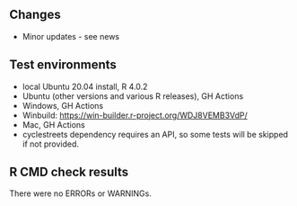 ## Changes

- Minor updates - see news


## Test environments
* local Ubuntu 20.04 install, R 4.0.2
* Ubuntu (other versions and various R releases), GH Actions
* Windows, GH Actions
* Winbuild: https://win-builder.r-project.org/WDJ8VEMB3VdP/
* Mac, GH Actions
* cyclestreets dependency requires an API, so some tests will be skipped if not provided.

## R CMD check results
There were no ERRORs or WARNINGs. 
